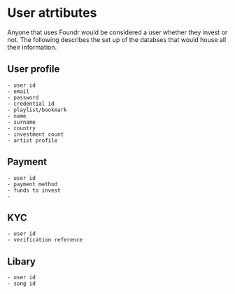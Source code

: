 # User atrtibutes

Anyone that uses Foundr would be considered a user whether they invest or not. The following describes the set up of the databses that would house all their information.

## User profile
    - user id
    - email
    - password
    - credential id
    - playlist/bookmark
    - name
    - surname
    - country
    - investment count
    - artist profile

## Payment
    - user id
    - payment method
    - funds to invest
    - 

## KYC
    - user id
    - verification reference

## Libary
    - user id
    - song id
    

